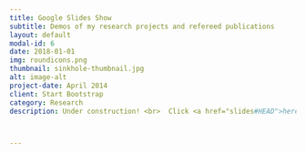 ```yaml
---
title: Google Slides Show
subtitle: Demos of my research projects and refereed publications
layout: default
modal-id: 6
date: 2018-01-01
img: roundicons.png
thumbnail: sinkhole-thumbnail.jpg
alt: image-alt
project-date: April 2014
client: Start Bootstrap
category: Research
description: Under construction! <br>  Click <a href="slides#HEAD">here</a> to view Google slides of my projects.



---
```

